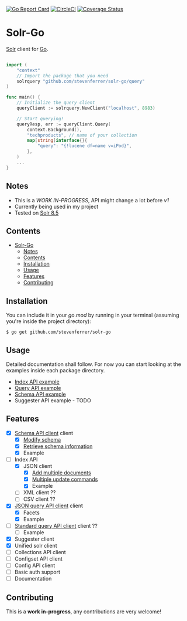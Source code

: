 [![Go Report Card](https://goreportcard.com/badge/github.com/stevenferrer/solr-go)](https://goreportcard.com/report/github.com/stevenferrer/solr-go)
[![CircleCI](https://circleci.com/gh/stevenferrer/solr-go.svg?style=shield)](https://circleci.com/gh/stevenferrer/solr-go)
[![Coverage Status](https://coveralls.io/repos/github/stevenferrer/solr-go/badge.svg?branch=master)](https://coveralls.io/github/stevenferrer/solr-go?branch=master)

# Solr-Go

[Solr](https://lucene.apache.org/solr/) client for [Go](http://go.dev/). 

```go

import (
    "context"
    // Import the package that you need
    solrquery "github.com/stevenferrer/solr-go/query"
)

func main() {
    // Initialize the query client
    queryClient := solrquery.NewClient("localhost", 8983)

    // Start querying!
    queryResp, err := queryClient.Query(
        context.Background(),
        "techproducts", // name of your collection
        map[string]interface{}{
            "query": "{!lucene df=name v=iPod}",
        },
    )
    ...
}
```

## Notes
* This is a *WORK IN-PROGRESS*, API might change a lot before *v1*
* Currently being used in my project
* Tested on [Solr 8.5](https://lucene.apache.org/solr/guide/8_5/)

## Contents

- [Solr-Go](#solr-go)
  - [Notes](#notes)
  - [Contents](#contents)
  - [Installation](#installation)
  - [Usage](#usage)
  - [Features](#features)
  - [Contributing](#contributing)

## Installation

You can include it in your *go.mod* by running in your terminal (assuming you're inside the project directory):

```console
$ go get github.com/stevenferrer/solr-go
```

## Usage

Detailed documentation shall follow. For now you can start looking at the examples inside each package directory.

* [Index API example](./index/examples/main.go)
* [Query API example](./query/example/main.go)
* [Schema API example](./schema/example/main.go)
* Suggester API example - TODO

## Features

- [x] [Schema API client](https://lucene.apache.org/solr/guide/8_5/schema-api.html) client
  - [x] [Modify schema](https://lucene.apache.org/solr/guide/8_5/schema-api.html#modify-the-schema)
  - [x] [Retrieve schema information](https://lucene.apache.org/solr/guide/8_5/schema-api.html#retrieve-schema-information)
  - [x] Example
- [ ] Index API
  - [x] JSON client
    - [x] [Add multiple documents](https://lucene.apache.org/solr/guide/8_5/uploading-data-with-index-handlers.html#adding-multiple-json-documents)
    - [x] [Multiple update commands](https://lucene.apache.org/solr/guide/8_5/uploading-data-with-index-handlers.html#sending-json-update-commands) 
	- [x] Example
  - [ ] XML client ??
  - [ ] CSV client ??
- [x] [JSON query API client](https://lucene.apache.org/solr/guide/8_5/json-query-dsl.html) client
  - [x] Facets
  - [x] Example
- [ ] [Standard query API client](https://lucene.apache.org/solr/guide/8_5/the-standard-query-parser.html#the-standard-query-parser) client ??
  - [ ] Example
- [x] Suggester client
- [x] Unified solr client
- [ ] Collections API client
- [ ] Configset API client
- [ ] Config API client
- [ ] Basic auth support
- [ ] Documentation

## Contributing

This is a **work in-progress**, any contributions are very welcome!
